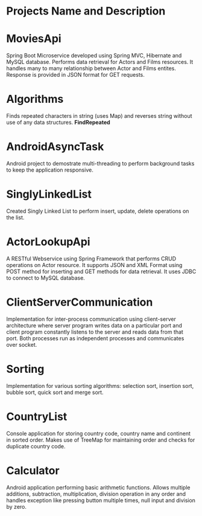 # Projects Name and Description

# MoviesApi
Spring Boot Microservice developed using Spring MVC, Hibernate and MySQL database. Performs data retrieval for Actors and Films resources. It handles many to many relationship between Actor and Films entites. Response is provided in JSON format for GET requests. 
# Algorithms
Finds repeated characters in string (uses Map) and reverses string without use of any data structures.
**FindRepeated**
# AndroidAsyncTask
Android project to demostrate multi-threading to perform background tasks to keep the application responsive.
# SinglyLinkedList
Created Singly Linked List to perform insert, update, delete operations on the list.
# ActorLookupApi
A RESTful Webservice using Spring Framework that performs CRUD operations on Actor resource. It supports JSON and XML Format using POST method for inserting and GET methods for data retrieval. It uses JDBC to connect to MySQL database. 
# ClientServerCommunication
Implementation for inter-process communication using client-server architecture where server program writes data on a particular port  and client program constantly listens to the server and reads data from that port. Both processes run as independent processes and communicates over socket.   
# Sorting
Implementation for various sorting algorithms: selection sort, insertion sort, bubble sort, quick sort and merge sort. 
# CountryList
Console application for storing country code, country name and continent in sorted order. Makes use of TreeMap for maintaining order and checks for duplicate country code.
# Calculator
Android application performing basic arithmetic functions. Allows multiple additions, subtraction, multiplication, division operation in any order and handles exception like pressing button multiple times, null input and division by zero.
